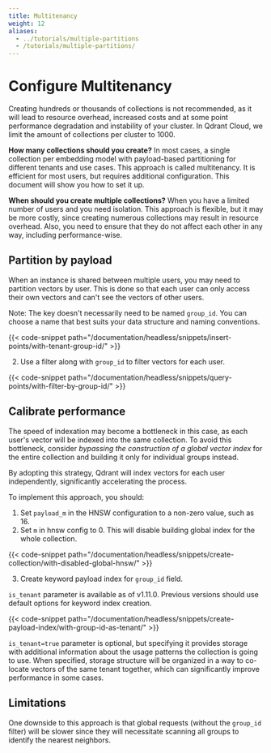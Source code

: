 ```yaml
---
title: Multitenancy
weight: 12
aliases:
  - ../tutorials/multiple-partitions
  - /tutorials/multiple-partitions/
---
```

# Configure Multitenancy

<aside role="alert">
Creating hundreds or thousands of collections is not recommended, as it will lead to resource overhead, increased costs and at some point performance degradation and instability of your cluster. In Qdrant Cloud, we limit the amount of collections per cluster to 1000.
</aside>

**How many collections should you create?** In most cases, a single collection per embedding model with payload-based partitioning for different tenants and use cases. This approach is called multitenancy. It is efficient for most users, but requires additional configuration. This document will show you how to set it up.

**When should you create multiple collections?** When you have a limited number of users and you need isolation. This approach is flexible, but it may be more costly, since creating numerous collections may result in resource overhead. Also, you need to ensure that they do not affect each other in any way, including performance-wise. 

## Partition by payload

When an instance is shared between multiple users, you may need to partition vectors by user. This is done so that each user can only access their own vectors and can't see the vectors of other users.


<aside role="alert">
    Note: The key doesn't necessarily need to be named <code>group_id</code>. You can choose a name that best suits your data structure and naming conventions.
</aside>

{{< code-snippet path="/documentation/headless/snippets/insert-points/with-tenant-group-id/" >}}

2. Use a filter along with `group_id` to filter vectors for each user.

{{< code-snippet path="/documentation/headless/snippets/query-points/with-filter-by-group-id/" >}}

## Calibrate performance

The speed of indexation may become a bottleneck in this case, as each user's vector will be indexed into the same collection. To avoid this bottleneck, consider _bypassing the construction of a global vector index_ for the entire collection and building it only for individual groups instead.

By adopting this strategy, Qdrant will index vectors for each user independently, significantly accelerating the process.

To implement this approach, you should:

1. Set `payload_m` in the HNSW configuration to a non-zero value, such as 16.
2. Set `m` in hnsw config to 0. This will disable building global index for the whole collection.

{{< code-snippet path="/documentation/headless/snippets/create-collection/with-disabled-global-hnsw/" >}}

3. Create keyword payload index for `group_id` field.

<aside role="alert">
    <code>is_tenant</code> parameter is available as of v1.11.0. Previous versions should use default options for keyword index creation.
</aside>


{{< code-snippet path="/documentation/headless/snippets/create-payload-index/with-group-id-as-tenant/" >}}

`is_tenant=true` parameter is optional, but specifying it provides storage with additional information about the usage patterns the collection is going to use.
When specified, storage structure will be organized in a way to co-locate vectors of the same tenant together, which can significantly improve performance in some cases. 


## Limitations

One downside to this approach is that global requests (without the `group_id` filter) will be slower since they will necessitate scanning all groups to identify the nearest neighbors.
